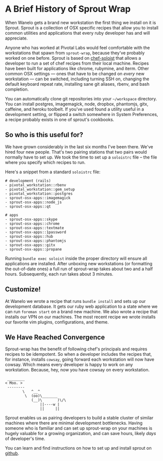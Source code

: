 # A Brief History of Sprout Wrap

When Wanelo gets a brand new workstation the first thing we install on it is Sprout. Sprout is a collection of OSX specific recipes that allow you to install common utilities and applications that every ruby developer has and will appreciate.

Anyone who has worked at Pivotal Labs would feel comfortable with the workstations that spawn from `sprout-wrap`, because they've probably worked on one before. Sprout is based on [chef-soloist](https://github.com/mkocher/soloist) that allows a developer to run a set of chef recipes from their local machine. Recipes have been built for applications like chrome, rubymine, and iterm. Other common OSX settings — ones that have to be changed on *every* new workstation — can be switched, including turning SSH on, changing the default keyboard repeat rate, installing sane git aliases, rbenv, and bash completion.

You can automatically clone git repositories into your `~/workspace` directory. You can install postgres, imagemagick, node, dropbox, phantomjs, gitx, caffeine, and heroku toolbelt. If you've used found a utility useful in a development setting, or flipped a switch somewhere in System Preferences, a recipe probably exists in one of sprout's cookbooks.

## So who is this useful for?

We have grown considerably in the last six months I've been there. We've hired four new people. That's two pairing stations that two pairs would normally have to set up. We took the time to set up a `soloistrc` file – the file where you specify which recipes to run. 

Here's a snippet from a standard `soloistrc` file:

    # development (rails) 
    - pivotal_workstation::rbenv
    - pivotal_workstation::gem_setup
    - pivotal_workstation::postgres
    - sprout-osx-apps::imagemagick
    - sprout-osx-apps::node_js
    - sprout-osx-apps::qt
    
    # apps 
    - sprout-osx-apps::skype
    - sprout-osx-apps::chrome
    - sprout-osx-apps::textmate
    - sprout-osx-apps::1password
    - sprout-osx-apps::hub
    - sprout-osx-apps::phantomjs
    - sprout-osx-apps::gitx
    - sprout-osx-apps::propane

Running `bundle exec soloist` inside the proper directory will ensure all applications are installed. After unboxing new workstations (or formatting the out-of-date ones) a full run of sprout-wrap takes about two and a half hours. Subsequently, each run takes about 3 minutes.

## Customize!

At Wanelo we wrote a recipe that runs `bundle install` and sets up our development database. It gets our ruby web application to a state where we can run `foreman start` on a brand new machine. We also wrote a recipe that installs our VPN on our machines. The most recent recipe we wrote installs our favorite vim plugins, configurations, and theme. 

## We Have Reached Convergence

Sprout-wrap has the benefit of following chef's principals and requires recipes to be idempotent. So when a developer includes the recipes that, for instance, installs `cowsay`, going forward each workstation will now have cowsay. Which means every developer is happy to work on any workstation. Because, hey, now you have cowsay on every workstation. 

     ________
    < Moo. >
     --------
            \   ^__^
             \  (oo)\_______
                (__)\       )\/\
                    ||----w |
                    ||     ||

Sprout enables us as pairing developers to build a stable cluster of similar machines where there are minimal development bottlenecks. Having someone who is familiar and can set up sprout-wrap on your machines is hugely valuable for a growing organization, and can save hours, likely _days_ of developer's time.

You can learn and find instructions on how to set up and install sprout on [github](https://github.com/pivotal-sprout/sprout-wrap).

